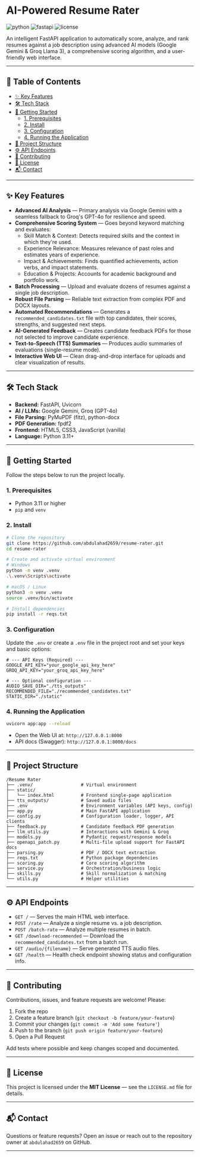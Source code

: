 # AI-Powered Resume Rater

![python](https://img.shields.io/badge/python-3.11+-blue.svg)
![fastapi](https://img.shields.io/badge/FastAPI-0.116-green.svg)
![license](https://img.shields.io/badge/License-MIT-yellow.svg)

An intelligent FastAPI application to automatically score, analyze, and rank resumes against a job description using advanced AI models (Google Gemini & Groq Llama 3), a comprehensive scoring algorithm, and a user-friendly web interface.

---

## 📑 Table of Contents

- [✨ Key Features](#-key-features)
- [🛠️ Tech Stack](#️-tech-stack)
- [🚀 Getting Started](#-getting-started)
  - [1. Prerequisites](#1-prerequisites)
  - [2. Install](#2-install)
  - [3. Configuration](#3-configuration)
  - [4. Running the Application](#4-running-the-application)
- [📁 Project Structure](#-project-structure)
- [⚙️ API Endpoints](#️-api-endpoints)
- [🤝 Contributing](#-contributing)
- [📄 License](#-license)
- [📬 Contact](#-contact)

---

## ✨ Key Features

- **Advanced AI Analysis** — Primary analysis via Google Gemini with a seamless fallback to Groq's GPT-4o for resilience and speed.
- **Comprehensive Scoring System** — Goes beyond keyword matching and evaluates:
  - Skill Match & Context: Detects required skills and the context in which they're used.
  - Experience Relevance: Measures relevance of past roles and estimates years of experience.
  - Impact & Achievements: Finds quantified achievements, action verbs, and impact statements.
  - Education & Projects: Accounts for academic background and portfolio work.
- **Batch Processing** — Upload and evaluate dozens of resumes against a single job description.
- **Robust File Parsing** — Reliable text extraction from complex PDF and DOCX layouts.
- **Automated Recommendations** — Generates a `recommended_candidates.txt` file with top candidates, their scores, strengths, and suggested next steps.
- **AI-Generated Feedback** — Creates candidate feedback PDFs for those not selected to improve candidate experience.
- **Text-to-Speech (TTS) Summaries** — Produces audio summaries of evaluations (single-resume mode).
- **Interactive Web UI** — Clean drag-and-drop interface for uploads and clear visualization of results.

---

## 🛠️ Tech Stack

- **Backend:** FastAPI, Uvicorn
- **AI / LLMs:** Google Gemini, Groq (GPT-4o)
- **File Parsing:** PyMuPDF (fitz), python-docx
- **PDF Generation:** fpdf2
- **Frontend:** HTML5, CSS3, JavaScript (vanilla)
- **Language:** Python 3.11+

---

## 🚀 Getting Started

Follow the steps below to run the project locally.

### 1. Prerequisites

- Python 3.11 or higher
- `pip` and `venv`

### 2. Install

```bash
# Clone the repository
git clone https://github.com/abdulahad2659/resume-rater.git
cd resume-rater

# Create and activate virtual environment
# Windows
python -m venv .venv
.\.venv\Scripts\activate

# macOS / Linux
python3 -m venv .venv
source .venv/bin/activate

# Install dependencies
pip install -r reqs.txt
```

### 3. Configuration

Update the `.env` or create a `.env` file in the project root and set your keys and basic options:

```env
# --- API Keys (Required) ---
GOOGLE_API_KEY="your_google_api_key_here"
GROQ_API_KEY="your_groq_api_key_here"

# --- Optional configuration ---
AUDIO_SAVE_DIR="./tts_outputs"
RECOMMENDED_FILE="./recommended_candidates.txt"
STATIC_DIR="./static"
```

### 4. Running the Application

```bash
uvicorn app:app --reload
```

- Open the Web UI at: `http://127.0.0.1:8000`
- API docs (Swagger): `http://127.0.0.1:8000/docs`

---

## 📁 Project Structure

```
/Resume Rater
├── .venv/                  # Virtual environment
├── static/
│   └── index.html          # Frontend single-page application
├── tts_outputs/            # Saved audio files
├── .env                    # Environment variables (API keys, config)
├── app.py                  # Main FastAPI application
├── config.py               # Configuration loader, logger, API clients
├── feedback.py             # Candidate feedback PDF generation
├── llm_utils.py            # Interactions with Gemini & Groq
├── models.py               # Pydantic request/response models
├── openapi_patch.py        # Multi-file upload support for FastAPI docs
├── parsing.py              # PDF / DOCX text extraction
├── reqs.txt                # Python package dependencies
├── scoring.py              # Core scoring algorithm
├── service.py              # Orchestration/business logic
├── skills.py               # Skill normalization & matching
└── utils.py                # Helper utilities
```

---

## ⚙️ API Endpoints

- `GET /` — Serves the main HTML web interface.
- `POST /rate` — Analyze a single resume vs. a job description.
- `POST /batch-rate` — Analyze multiple resumes in batch.
- `GET /download-recommended` — Download the `recommended_candidates.txt` from a batch run.
- `GET /audio/{filename}` — Serve generated TTS audio files.
- `GET /health` — Health check endpoint showing status and configuration info.

---

## 🤝 Contributing

Contributions, issues, and feature requests are welcome! Please:

1. Fork the repo
2. Create a feature branch (`git checkout -b feature/your-feature`)
3. Commit your changes (`git commit -m 'Add some feature'`)
4. Push to the branch (`git push origin feature/your-feature`)
5. Open a Pull Request

Add tests where possible and keep changes scoped and documented.

---

## 📄 License

This project is licensed under the **MIT License** — see the `LICENSE.md` file for details.

---

## 📬 Contact

Questions or feature requests? Open an issue or reach out to the repository owner at `abdulahad2659` on GitHub.

---
